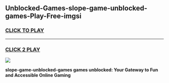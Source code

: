 
## Unblocked-Games-slope-game-unblocked-games-Play-Free-imgsi
<h3>
<a href="https://premium76.site?title=slope-game-unblocked-games&ref=21A">CLICK TO PLAY</a></h3>
<hr>

<h3>
<a href="https://premium76.site?title=slope-game-unblocked-games&ref=21A">CLICK 2 PLAY</a>
  
</h3>

<a href="https://premium76.site?title=slope-game-unblocked-games&ref=21A"><img src="https://clearcache.store/games.png"></a>


**slope-game-unblocked-games games unblocked: Your Gateway to Fun and Accessible Online Gaming**
